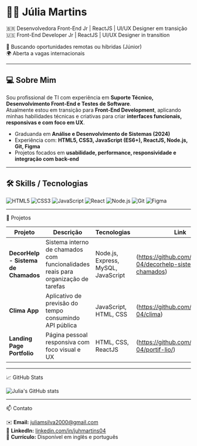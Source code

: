 # 👩‍💻 Júlia Martins

🇧🇷 Desenvolvedora Front-End Jr | ReactJS | UI/UX Designer em transição  
🇺🇸 Front-End Developer Jr | ReactJS | UI/UX Designer in transition  

🎯 Buscando oportunidades remotas ou híbridas (Júnior)  
🌍 Aberta a vagas internacionais  

---

## 💻 Sobre Mim

Sou profissional de TI com experiência em **Suporte Técnico, Desenvolvimento Front-End e Testes de Software**.  
Atualmente estou em transição para **Front-End Development**, aplicando minhas habilidades técnicas e criativas para criar **interfaces funcionais, responsivas e com foco em UX**.  

- Graduanda em **Análise e Desenvolvimento de Sistemas (2024)**  
- Experiência com: **HTML5, CSS3, JavaScript (ES6+), ReactJS, Node.js, Git, Figma**  
- Projetos focados em **usabilidade, performance, responsividade e integração com back-end**  

---

## 🛠 Skills / Tecnologias

![HTML5](https://img.shields.io/badge/HTML5-E34F26?style=flat-square&logo=html5&logoColor=white) 
![CSS3](https://img.shields.io/badge/CSS3-1572B6?style=flat-square&logo=css3&logoColor=white) 
![JavaScript](https://img.shields.io/badge/JavaScript-F7DF1E?style=flat-square&logo=javascript&logoColor=black) 
![React](https://img.shields.io/badge/React-61DAFB?style=flat-square&logo=react&logoColor=black) 
![Node.js](https://img.shields.io/badge/Node.js-339933?style=flat-square&logo=node.js&logoColor=white) 
![Git](https://img.shields.io/badge/Git-F05032?style=flat-square&logo=git&logoColor=white) 
![Figma](https://img.shields.io/badge/Figma-F24E1E?style=flat-square&logo=figma&logoColor=white)  

---

📂 Projetos

| Projeto | Descrição | Tecnologias | Link |
|---------|-----------|-------------|------|
| **DecorHelp - Sistema de Chamados** | Sistema interno de chamados com funcionalidades reais para organização de tarefas | Node.js, Express, MySQL, JavaScript | (https://github.com/juhmartins-04/decorhelp-sistema-chamados)|
| **Clima App** | Aplicativo de previsão do tempo consumindo API pública | JavaScript, HTML, CSS | (https://github.com/juhmartins-04/clima) 
**Landing Page Portfolio** | Página pessoal responsiva com foco visual e UX | HTML, CSS, ReactJS | (https://github.com/juhmartins-04/portif-lio/)

---

📈 GitHub Stats

![Julia's GitHub stats](https://github-readme-stats.vercel.app/api?username=juhmartins-04&show_icons=true&theme=radical)  

---

📫 Contato

✉️ **Email:** juliamsilva2000@gmail.com  
🔗 **LinkedIn:** [linkedin.com/in/juhmartins04](https://www.linkedin.com/in/juhmartins04/)  
📄 **Currículo:** Disponível em inglês e português  

